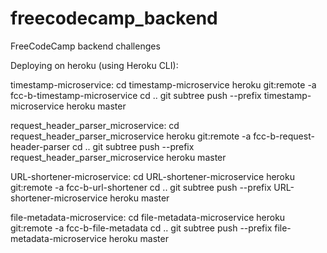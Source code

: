 # freecodecamp_backend
FreeCodeCamp backend challenges

Deploying on heroku (using Heroku CLI):

timestamp-microservice:
	cd timestamp-microservice
	heroku git:remote -a fcc-b-timestamp-microservice
	cd ..
	git subtree push --prefix timestamp-microservice heroku master

request_header_parser_microservice:
	cd request_header_parser_microservice
	heroku git:remote -a fcc-b-request-header-parser
	cd ..
	git subtree push --prefix request_header_parser_microservice heroku master

URL-shortener-microservice:
	cd URL-shortener-microservice
	heroku git:remote -a fcc-b-url-shortener
	cd ..
	git subtree push --prefix URL-shortener-microservice heroku master
    
file-metadata-microservice:
    cd file-metadata-microservice
    heroku git:remote -a fcc-b-file-metadata
    cd ..
    git subtree push --prefix file-metadata-microservice heroku master

